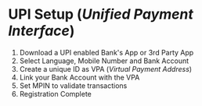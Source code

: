 # UPI Setup (_Unified Payment Interface_)

1. Download a UPI enabled Bank's App or 3rd Party App
2. Select Language, Mobile Number and Bank Account
3. Create a unique ID as VPA (_Virtual Payment Address_)
4. Link your Bank Account with the VPA
5. Set MPIN to validate transactions
6. Registration Complete
